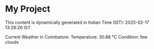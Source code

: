 # My Project

This content is dynamically generated in Indian Time (IST): 2025-02-17 13:28:26 IST


Current Weather in Coimbatore:
Temperature: 30.88 °C
Condition: few clouds
